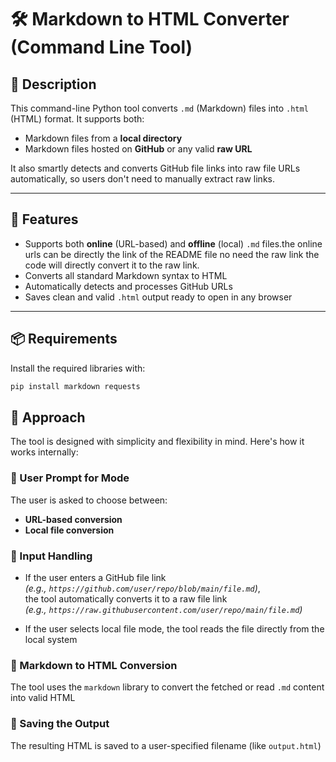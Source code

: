 # 🛠️ Markdown to HTML Converter (Command Line Tool)

## 📄 Description

This command-line Python tool converts `.md` (Markdown) files into `.html` (HTML) format. It supports both:

- Markdown files from a **local directory**
- Markdown files hosted on **GitHub** or any valid **raw URL**

It also smartly detects and converts GitHub file links into raw file URLs automatically, so users don't need to manually extract raw links.

---

## 🚀 Features

- Supports both **online** (URL-based) and **offline** (local) `.md` files.the online urls can be directly the link of the README file no need the raw link the code will directly convert it to the raw link.
- Converts all standard Markdown syntax to HTML
- Automatically detects and processes GitHub URLs
- Saves clean and valid `.html` output ready to open in any browser

---

## 📦 Requirements

Install the required libraries with:

```bash
pip install markdown requests
```
## 🧠 Approach

The tool is designed with simplicity and flexibility in mind. Here's how it works internally:

### 🔹 User Prompt for Mode
The user is asked to choose between:
- **URL-based conversion**
- **Local file conversion**

### 🔹 Input Handling
- If the user enters a GitHub file link  
  *(e.g., `https://github.com/user/repo/blob/main/file.md`)*,  
  the tool automatically converts it to a raw file link  
  *(e.g., `https://raw.githubusercontent.com/user/repo/main/file.md`)*
  
- If the user selects local file mode, the tool reads the file directly from the local system

### 🔹 Markdown to HTML Conversion
The tool uses the `markdown` library to convert the fetched or read `.md` content into valid HTML

### 🔹 Saving the Output
The resulting HTML is saved to a user-specified filename (like `output.html`)
